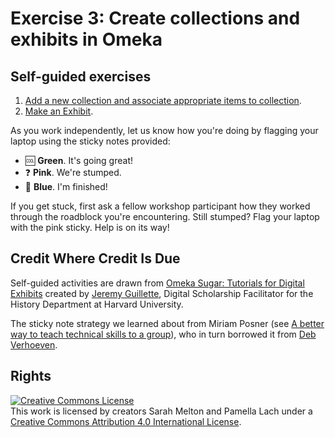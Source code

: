 # Exercise 3: Create collections and exhibits in Omeka

## Self-guided exercises
1. [Add a new collection and associate appropriate items to collection](https://jaguillette.github.io/omekaSugar/tutorial/collections/2016/09/06/add-a-collection.html).
2. [Make an Exhibit](https://jaguillette.github.io/omekaSugar/tutorial/collections/2016/09/06/make-an-exhibit.html).

As you work independently, let us know how you're doing by flagging your laptop using the sticky notes provided:

- :cool: **Green**. It's going great!
- :question: **Pink**. We're stumped.
- :100: **Blue**. I'm finished!

If you get stuck, first ask a fellow workshop participant how they worked through the roadblock you're encountering. Still stumped? Flag your laptop with the pink sticky. Help is on its way!


## Credit Where Credit Is Due

Self-guided activities are drawn from [Omeka Sugar: Tutorials for Digital Exhibits](https://jaguillette.github.io/omekaSugar) created by [Jeremy Guillette](https://history.fas.harvard.edu/people/jeremy-guillette), Digital Scholarship Facilitator for the History Department at Harvard University.

The sticky note strategy we learned about from Miriam Posner (see [A better way to teach technical skills to a group](http://miriamposner.com/blog/a-better-way-to-teach-technical-skills-to-a-group)), who in turn borrowed it from [Deb Verhoeven](https://www.deakin.edu.au/about-deakin/people/deb-verhoeven).

## Rights

<a rel="license" href="http://creativecommons.org/licenses/by/4.0/"><img alt="Creative Commons License" style="border-width:0" src="https://i.creativecommons.org/l/by/4.0/88x31.png" /></a><br />This work is licensed by creators Sarah Melton and Pamella Lach under a <a rel="license" href="http://creativecommons.org/licenses/by/4.0/">Creative Commons Attribution 4.0 International License</a>.

